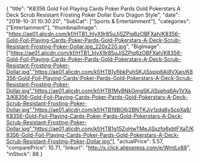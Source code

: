 {
	"title": "K8356 Gold Foil Playing Cards Poker Pards Gold Pokerstars A Deck Scrub Resistant Frosting Poker Dollar Euro  Dragon Style",
	"date": "2018-10-31 10:30:20",
	"SubCat": ["Sports & Entertainment"],
	"categories": ["Entertainment"],
	"thumbnailImage": "https://ae01.alicdn.com/kf/HTB1_hIyX9r85uJjSZPiq6zOBFXah/K8356-Gold-Foil-Playing-Cards-Poker-Pards-Gold-Pokerstars-A-Deck-Scrub-Resistant-Frosting-Poker-Dollar.jpg_220x220.jpg",
	"BigImage": ["https://ae01.alicdn.com/kf/HTB1_hIyX9r85uJjSZPiq6zOBFXah/K8356-Gold-Foil-Playing-Cards-Poker-Pards-Gold-Pokerstars-A-Deck-Scrub-Resistant-Frosting-Poker-Dollar.jpg","https://ae01.alicdn.com/kf/HTB1yfibkPuhSKJjSspjq6Ai8VXan/K8356-Gold-Foil-Playing-Cards-Poker-Pards-Gold-Pokerstars-A-Deck-Scrub-Resistant-Frosting-Poker-Dollar.jpg","https://ae01.alicdn.com/kf/HTB1MyBNkGmgSKJjSsphq6Ay1VXa3/K8356-Gold-Foil-Playing-Cards-Poker-Pards-Gold-Pokerstars-A-Deck-Scrub-Resistant-Frosting-Poker-Dollar.jpg","https://ae01.alicdn.com/kf/HTB19BO6j2BNTKJjy1zdq6yScpXa8/K8356-Gold-Foil-Playing-Cards-Poker-Pards-Gold-Pokerstars-A-Deck-Scrub-Resistant-Frosting-Poker-Dollar.jpg","https://ae01.alicdn.com/kf/HTB1g15ZoHwTMeJjSszfq6xbtFXaT/K8356-Gold-Foil-Playing-Cards-Poker-Pards-Gold-Pokerstars-A-Deck-Scrub-Resistant-Frosting-Poker-Dollar.jpg"],
	"actualPrice": 5.57,
	"comparePrice": 10.71,
	"linkurl": "http://s.click.aliexpress.com/e/WmtLv88",
	"inStock": 88
}
